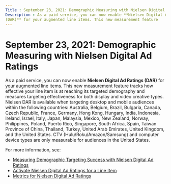 ```yaml
---
Title : September 23, 2021: Demographic Measuring with Nielsen Digital Ad Ratings
Description : As a paid service, you can now enable **Nielsen Digital Ad Ratings
(DAR)** for your augmented line items. This new measurement feature
---
```



# September 23, 2021: Demographic Measuring with Nielsen Digital Ad Ratings



As a paid service, you can now enable **Nielsen Digital Ad Ratings
(DAR)** for your augmented line items. This new measurement feature
tracks how effective your line item is at reaching its targeted
demography and measures targeting effectiveness for both display and
video creative types. Nielsen DAR is available when targeting desktop
and mobile audiences within the following countries: Australia, Belgium,
Brazil, Bulgaria, Canada, Czech Republic, France, Germany, Hong Kong,
Hungary, India, Indonesia, Ireland, Israel, Italy, Japan, Malaysia,
Mexico, New Zealand, Norway, Philippines, Poland, Puerto Rico,
Singapore, South Africa, Spain, Taiwan Province of China, Thailand,
Turkey, United Arab Emirates, United Kingdom, and the United States. CTV
(Hulu/Roku/Amazon/Samsung) and computer device types are only measurable
for audiences in the United States.

For more information, see:

- <a href="nielsen-digital-ad-ratings.md" class="xref"
  title="When creating or editing an augmented line item, you have the option to enable Nielsen Digital Ad Ratings (DAR), which will measure your line item&#39;s performance in reaching its targeted demographic group.">Measuring
  Demographic Targeting Success with Nielsen Digital Ad Ratings</a>
- <a href="activate-nielsen-digital-ad-ratings-for-a-line-item.md"
  class="xref"
  title="For $0.25 CPM, you can activate Nielsen Digital Ad Ratings (DAR) for your augmented line item. Nielsen DAR is a feature used to measure your line item&#39;s performance in reaching a particular demographic (gender and age group) that has no affect on your line item&#39;s actual targeting or delivery.">Activate
  Nielsen Digital Ad Ratings for a Line Item</a>
- <a href="nielsen-dar-metrics.md" class="xref"
  title="Nielsen Digital Ad Ratings (DAR) introduces an exclusive set of metrics for tracking a line item&#39;s audience demographic targeting success within Microsoft Invest. If you&#39;ve enabled Nielsen DAR for your line item, you&#39;ll be able to track a series of metrics across reports and in your line item&#39;s Analytics tab.">Metrics
  for Nielsen Digital Ad Ratings</a>




